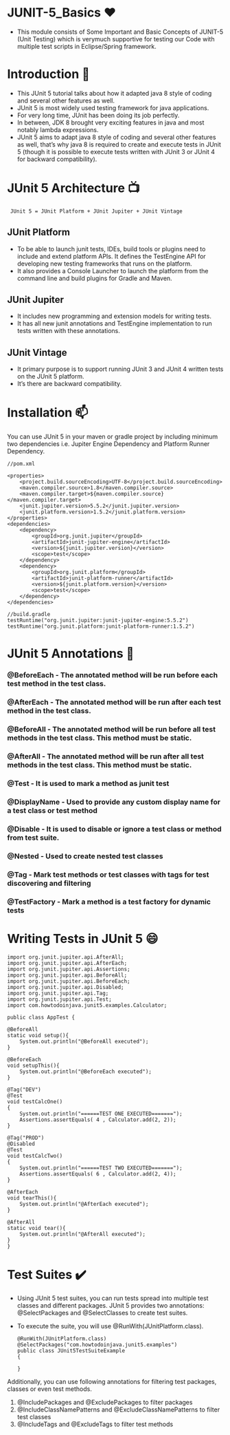 # JUNIT-5_Basics ❤️ 

- This module consists of Some Important and Basic Concepts of JUNIT-5 (Unit Testing) which is verymuch supportive for testing our Code with multiple test scripts in Eclipse/Spring framework.

# Introduction 👋

- This JUnit 5 tutorial talks about how it adapted java 8 style of coding and several other features as well.
- JUnit 5 is most widely used testing framework for java applications. 
- For very long time, JUnit has been doing its job perfectly. 
- In between, JDK 8 brought very exciting features in java and most notably lambda expressions. 
- JUnit 5 aims to adapt java 8 style of coding and several other features as well, that’s why java 8 is required to create and execute tests in JUnit 5 (though it is possible to execute tests written with JUnit 3 or JUnit 4 for backward compatibility).

# JUnit 5 Architecture 📺
  
     JUnit 5 = JUnit Platform + JUnit Jupiter + JUnit Vintage

## JUnit Platform

- To be able to launch junit tests, IDEs, build tools or plugins need to include and extend platform APIs. It defines the TestEngine API for developing new testing frameworks that runs on the platform.
- It also provides a Console Launcher to launch the platform from the command line and build plugins for Gradle and Maven.

## JUnit Jupiter

- It includes new programming and extension models for writing tests. 
- It has all new junit annotations and TestEngine implementation to run tests written with these annotations.

## JUnit Vintage

- It primary purpose is to support running JUnit 3 and JUnit 4 written tests on the JUnit 5 platform. 
- It’s there are backward compatibility.

# Installation 📫

You can use JUnit 5 in your maven or gradle project by including minimum two dependencies i.e. Jupiter Engine Dependency and Platform Runner Dependency.

    //pom.xml
    
    <properties>
        <project.build.sourceEncoding>UTF-8</project.build.sourceEncoding>
        <maven.compiler.source>1.8</maven.compiler.source>
        <maven.compiler.target>${maven.compiler.source}</maven.compiler.target>
        <junit.jupiter.version>5.5.2</junit.jupiter.version>
        <junit.platform.version>1.5.2</junit.platform.version>
    </properties>
    <dependencies>
        <dependency>
            <groupId>org.junit.jupiter</groupId>
            <artifactId>junit-jupiter-engine</artifactId>
            <version>${junit.jupiter.version}</version>
            <scope>test</scope>
        </dependency>
        <dependency>
            <groupId>org.junit.platform</groupId>
            <artifactId>junit-platform-runner</artifactId>
            <version>${junit.platform.version}</version>
            <scope>test</scope>
        </dependency>
    </dependencies>

    //build.gradle
    testRuntime("org.junit.jupiter:junit-jupiter-engine:5.5.2")
    testRuntime("org.junit.platform:junit-platform-runner:1.5.2")
    
# JUnit 5 Annotations 📌

### @BeforeEach	- The annotated method will be run before each test method in the test class.
### @AfterEach - The annotated method will be run after each test method in the test class.
### @BeforeAll - The annotated method will be run before all test methods in the test class. This method must be static.
### @AfterAll - The annotated method will be run after all test methods in the test class. This method must be static.
### @Test - It is used to mark a method as junit test
### @DisplayName - Used to provide any custom display name for a test class or test method
### @Disable	- It is used to disable or ignore a test class or method from test suite.
### @Nested -	Used to create nested test classes
### @Tag	- Mark test methods or test classes with tags for test discovering and filtering
### @TestFactory -	Mark a method is a test factory for dynamic tests

# Writing Tests in JUnit 5 😄

    import org.junit.jupiter.api.AfterAll;
    import org.junit.jupiter.api.AfterEach;
    import org.junit.jupiter.api.Assertions;
    import org.junit.jupiter.api.BeforeAll;
    import org.junit.jupiter.api.BeforeEach;
    import org.junit.jupiter.api.Disabled;
    import org.junit.jupiter.api.Tag;
    import org.junit.jupiter.api.Test;
    import com.howtodoinjava.junit5.examples.Calculator;
 
    public class AppTest {
     
    @BeforeAll
    static void setup(){
        System.out.println("@BeforeAll executed");
    }
     
    @BeforeEach
    void setupThis(){
        System.out.println("@BeforeEach executed");
    }
     
    @Tag("DEV")
    @Test
    void testCalcOne() 
    {
        System.out.println("======TEST ONE EXECUTED=======");
        Assertions.assertEquals( 4 , Calculator.add(2, 2));
    }
     
    @Tag("PROD")
    @Disabled
    @Test
    void testCalcTwo() 
    {
        System.out.println("======TEST TWO EXECUTED=======");
        Assertions.assertEquals( 6 , Calculator.add(2, 4));
    }
     
    @AfterEach
    void tearThis(){
        System.out.println("@AfterEach executed");
    }
     
    @AfterAll
    static void tear(){
        System.out.println("@AfterAll executed");
    }
    }

# Test Suites ✔️

- Using JUnit 5 test suites, you can run tests spread into multiple test classes and different packages. JUnit 5 provides two annotations: @SelectPackages and @SelectClasses to create test suites.
- To execute the suite, you will use @RunWith(JUnitPlatform.class).

      @RunWith(JUnitPlatform.class)
      @SelectPackages("com.howtodoinjava.junit5.examples")
      public class JUnit5TestSuiteExample 
      {
    
      }

Additionally, you can use following annotations for filtering test packages, classes or even test methods.

   1) @IncludePackages and @ExcludePackages to filter packages
   2) @IncludeClassNamePatterns and @ExcludeClassNamePatterns to filter test classes
   3) @IncludeTags and @ExcludeTags to filter test methods
